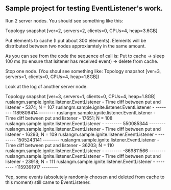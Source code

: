## Sample project for testing EventListener's work.

Run 2 server nodes. You should see something like this:

Topology snapshot [ver=2, servers=2, clients=0, CPUs=4, heap=3.6GB]

Put elements to cache (I put about 300 elements). Elements will be distributed between two nodes approxiamtely in the same amount. 

As you can see from the code the sequence of call is: 
Put to cache -> sleep 100 ms (to ensure that lsitener has received event) -> delete from cache.

Stop one node. (You shoul see something like: Topology snapshot [ver=3, servers=1, clients=0, CPUs=4, heap=1.8GB])

Look at the log of another server node. 

Topology snapshot [ver=3, servers=1, clients=0, CPUs=4, heap=1.8GB]
ruslangm.sample.ignite.listener.EventListener  - Time diff between put and listener - 5374; N = 107
ruslangm.sample.ignite.listener.EventListener  - -------- 1189809414 --------
ruslangm.sample.ignite.listener.EventListener  - Time diff between put and listener - 17651; N = 108
ruslangm.sample.ignite.listener.EventListener  - -------- 550085344 --------
ruslangm.sample.ignite.listener.EventListener  - Time diff between put and listener - 16293; N = 109
ruslangm.sample.ignite.listener.EventListener  - -------- 1505243141 --------
ruslangm.sample.ignite.listener.EventListener  - Time diff between put and listener - 36203; N = 110
ruslangm.sample.ignite.listener.EventListener  - -------- -869811566 --------
ruslangm.sample.ignite.listener.EventListener  - Time diff between put and listener - 23918; N = 111
ruslangm.sample.ignite.listener.EventListener  - -------- -1159391917 --------

Yep, some events (absolutely randomly choosen and deleted from cache to this moment) still came to EventListener.
